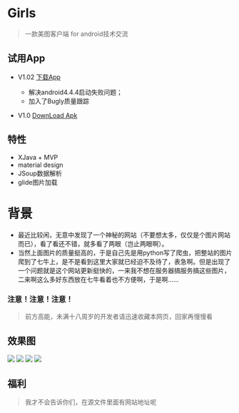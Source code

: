 # Girls
> 一款美图客户端 for android技术交流 

## 试用App
- V1.02 [下载App](http://7xqi9h.com1.z0.glb.clouddn.com/Girls-V1.02.apk "下载apk")

    - 解决android4.4.4启动失败问题；
    - 加入了Bugly质量跟踪

- V1.0 [DownLoad Apk](http://7xl7dy.com1.z0.glb.clouddn.com/app-debug.apk "DownLoad")

## 特性
- XJava + MVP
- material design 
- JSoup数据解析
- glide图片加载

# 背景
- 最近比较闲，无意中发现了一个神秘的网站（不要想太多，仅仅是个图片网站而已），看了看还不错，就多看了两眼（岂止两眼啊）。
- 当然上面图片的质量挺高的，于是自己先是用python写了爬虫，把整站的图片爬到了七牛上，是不是看到这里大家就已经迫不及待了，表急啊。但是出现了一个问题就是这个网站更新挺快的，一来我不想在服务器搞服务搞这些图片，二来啊这么多好东西放在七牛看着也不方便啊，于是啊……

### 注意！注意！注意！
> 前方高能，未满十八周岁的开发者请迅速收藏本网页，回家再慢慢看

## 效果图
<!--![](http://7xl7dy.com1.z0.glb.clouddn.com/3.gif)-->
![](http://7xl7dy.com1.z0.glb.clouddn.com/device-2016-04-22-003612.png)
![](http://7xl7dy.com1.z0.glb.clouddn.com/device-2016-04-22-003731.png)
![](http://7xl7dy.com1.z0.glb.clouddn.com/device-2016-04-22-003656.png)
![](http://7xl7dy.com1.z0.glb.clouddn.com/device-2016-04-22-003544.png)

## 福利
> 我才不会告诉你们，在源文件里面有网站地址呢